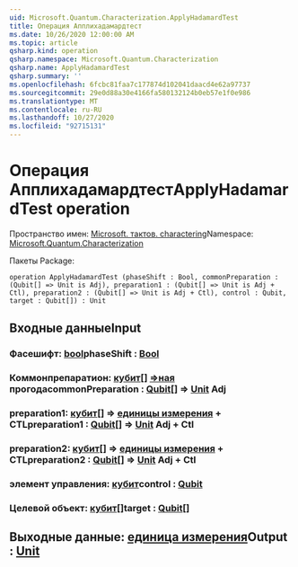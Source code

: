 ```yaml
---
uid: Microsoft.Quantum.Characterization.ApplyHadamardTest
title: Операция Апплихадамардтест
ms.date: 10/26/2020 12:00:00 AM
ms.topic: article
qsharp.kind: operation
qsharp.namespace: Microsoft.Quantum.Characterization
qsharp.name: ApplyHadamardTest
qsharp.summary: ''
ms.openlocfilehash: 6fcbc81faa7c177874d102041daacd4e62a97737
ms.sourcegitcommit: 29e0d88a30e4166fa580132124b0eb57e1f0e986
ms.translationtype: MT
ms.contentlocale: ru-RU
ms.lasthandoff: 10/27/2020
ms.locfileid: "92715131"
---
```

# <a name="applyhadamardtest-operation"></a><span data-ttu-id="cb626-102">Операция Апплихадамардтест</span><span class="sxs-lookup"><span data-stu-id="cb626-102">ApplyHadamardTest operation</span></span>

<span data-ttu-id="cb626-103">Пространство имен: [Microsoft. тактов. charactering](xref:Microsoft.Quantum.Characterization)</span><span class="sxs-lookup"><span data-stu-id="cb626-103">Namespace: [Microsoft.Quantum.Characterization](xref:Microsoft.Quantum.Characterization)</span></span>

<span data-ttu-id="cb626-104">Пакеты [](https://nuget.org/packages/)</span><span class="sxs-lookup"><span data-stu-id="cb626-104">Package: [](https://nuget.org/packages/)</span></span>




```qsharp
operation ApplyHadamardTest (phaseShift : Bool, commonPreparation : (Qubit[] => Unit is Adj), preparation1 : (Qubit[] => Unit is Adj + Ctl), preparation2 : (Qubit[] => Unit is Adj + Ctl), control : Qubit, target : Qubit[]) : Unit
```


## <a name="input"></a><span data-ttu-id="cb626-105">Входные данные</span><span class="sxs-lookup"><span data-stu-id="cb626-105">Input</span></span>

### <a name="phaseshift--bool"></a><span data-ttu-id="cb626-106">Фасешифт: [bool](xref:microsoft.quantum.lang-ref.bool)</span><span class="sxs-lookup"><span data-stu-id="cb626-106">phaseShift : [Bool](xref:microsoft.quantum.lang-ref.bool)</span></span>




### <a name="commonpreparation--qubit--unit-adj"></a><span data-ttu-id="cb626-107">Коммонпрепаратион: [кубит](xref:microsoft.quantum.lang-ref.qubit)[] [=>ная](xref:microsoft.quantum.lang-ref.unit) прогода</span><span class="sxs-lookup"><span data-stu-id="cb626-107">commonPreparation : [Qubit](xref:microsoft.quantum.lang-ref.qubit)[] => [Unit](xref:microsoft.quantum.lang-ref.unit) Adj</span></span>




### <a name="preparation1--qubit--unit-adj--ctl"></a><span data-ttu-id="cb626-108">preparation1: [кубит](xref:microsoft.quantum.lang-ref.qubit)[] => [единицы измерения](xref:microsoft.quantum.lang-ref.unit) + CTL</span><span class="sxs-lookup"><span data-stu-id="cb626-108">preparation1 : [Qubit](xref:microsoft.quantum.lang-ref.qubit)[] => [Unit](xref:microsoft.quantum.lang-ref.unit) Adj + Ctl</span></span>




### <a name="preparation2--qubit--unit-adj--ctl"></a><span data-ttu-id="cb626-109">preparation2: [кубит](xref:microsoft.quantum.lang-ref.qubit)[] => [единицы измерения](xref:microsoft.quantum.lang-ref.unit) + CTL</span><span class="sxs-lookup"><span data-stu-id="cb626-109">preparation2 : [Qubit](xref:microsoft.quantum.lang-ref.qubit)[] => [Unit](xref:microsoft.quantum.lang-ref.unit) Adj + Ctl</span></span>




### <a name="control--qubit"></a><span data-ttu-id="cb626-110">элемент управления: [кубит](xref:microsoft.quantum.lang-ref.qubit)</span><span class="sxs-lookup"><span data-stu-id="cb626-110">control : [Qubit](xref:microsoft.quantum.lang-ref.qubit)</span></span>




### <a name="target--qubit"></a><span data-ttu-id="cb626-111">Целевой объект: [кубит](xref:microsoft.quantum.lang-ref.qubit)[]</span><span class="sxs-lookup"><span data-stu-id="cb626-111">target : [Qubit](xref:microsoft.quantum.lang-ref.qubit)[]</span></span>





## <a name="output--unit"></a><span data-ttu-id="cb626-112">Выходные данные: [единица измерения](xref:microsoft.quantum.lang-ref.unit)</span><span class="sxs-lookup"><span data-stu-id="cb626-112">Output : [Unit](xref:microsoft.quantum.lang-ref.unit)</span></span>

